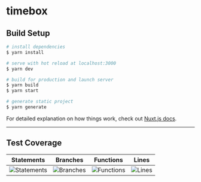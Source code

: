 # timebox

## Build Setup

```bash
# install dependencies
$ yarn install

# serve with hot reload at localhost:3000
$ yarn dev

# build for production and launch server
$ yarn build
$ yarn start

# generate static project
$ yarn generate
```

For detailed explanation on how things work, check out [Nuxt.js docs](https://nuxtjs.org).

---

## Test Coverage
| Statements                | Branches                | Functions                | Lines                |
| ------------------------- | ----------------------- | ------------------------ | -------------------- |
| ![Statements](https://img.shields.io/badge/Coverage-65.28%25-red.svg) | ![Branches](https://img.shields.io/badge/Coverage-77.08%25-red.svg) | ![Functions](https://img.shields.io/badge/Coverage-67.09%25-red.svg) | ![Lines](https://img.shields.io/badge/Coverage-64.79%25-red.svg) |
